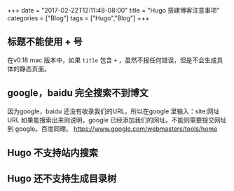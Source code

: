 +++
date = "2017-02-22T12:11:48-08:00"
title = "Hugo 搭建博客注意事项"
categories = ["Blog"]
tags = ["Hugo","Blog"]
+++

## 标题不能使用 + 号
在v0.18 mac 版本中，如果 `title` 包含 `+` ，虽然不报任何错误，但是不会生成具体的静态页面。

## google，baidu 完全搜索不到博文

因为google，baidu 还没有收录我们的URL，所以在google 里输入：site:网址URL 如果能搜索出来则说明，google 已经添加我们的网址。不能则需要提交网址到 google。百度同理。
https://www.google.com/webmasters/tools/home

## Hugo 不支持站内搜索


## Hugo 还不支持生成目录树
